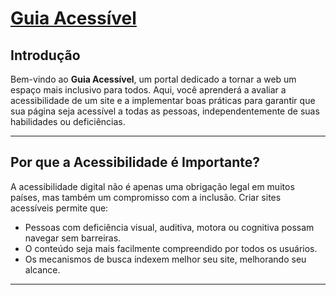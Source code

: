 # [Guia Acessível](https://victorcamaraa.github.io/Guia-acessivel/)

## Introdução

Bem-vindo ao **Guia Acessível**, um portal dedicado a tornar a web um espaço mais inclusivo para todos. Aqui, você aprenderá a avaliar a acessibilidade de um site e a implementar boas práticas para garantir que sua página seja acessível a todas as pessoas, independentemente de suas habilidades ou deficiências.

---

## Por que a Acessibilidade é Importante?

A acessibilidade digital não é apenas uma obrigação legal em muitos países, mas também um compromisso com a inclusão. Criar sites acessíveis permite que:

- Pessoas com deficiência visual, auditiva, motora ou cognitiva possam navegar sem barreiras.
- O conteúdo seja mais facilmente compreendido por todos os usuários.
- Os mecanismos de busca indexem melhor seu site, melhorando seu alcance.

---
